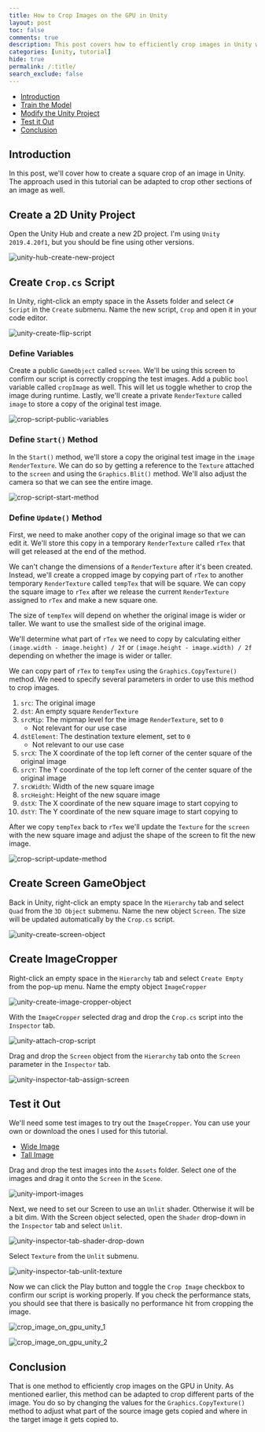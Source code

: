 ```yaml
---
title: How to Crop Images on the GPU in Unity
layout: post
toc: false
comments: true
description: This post covers how to efficiently crop images in Unity with a GPU.
categories: [unity, tutorial]
hide: true
permalink: /:title/
search_exclude: false
---
```


* [Introduction](#introduction)
* [Train the Model](#train-the-model)
* [Modify the Unity Project](#modify-the-unity-project)
* [Test it Out](#test-it-out)
* [Conclusion](#conclusion)



## Introduction

In this post, we'll cover how to create a square crop of an image in Unity. The approach used in this tutorial can be adapted to crop other sections of an image as well.



## Create a 2D Unity Project

Open the Unity Hub and create a new 2D project. I'm using `Unity 2019.4.20f1`, but you should be fine using other versions.

![unity-hub-create-new-project](..\images\crop-images-on-gpu-tutorial.png\unity-hub-create-new-project.png)





## Create `Crop.cs` Script

In Unity, right-click an empty space in the Assets folder and select `C# Script` in the `Create` submenu. Name the new script, `Crop` and open it in your code editor.

![unity-create-flip-script](..\images\crop-images-on-gpu-tutorial.png\unity-create-flip-script.png)



### Define Variables

Create a public `GameObject` called `screen`. We'll be using this screen to confirm our script is correctly cropping the test images. Add a public `bool` variable called `cropImage` as well. This will let us toggle whether to crop the image during runtime. Lastly, we'll create a private `RenderTexture` called `image` to store a copy of the original  test image.

![crop-script-public-variables](..\images\crop-images-on-gpu-tutorial.png\crop-script-define-variables.png)



### Define `Start()` Method

In the `Start()` method, we'll store a copy the original test image in the `image` `RenderTexture`. We can do so by getting a reference to the `Texture` attached to the `screen` and using the `Graphics.Blit()` method. We'll also adjust the camera so that we can see the entire image. 

![crop-script-start-method](..\images\crop-images-on-gpu-tutorial.png\crop-script-start-method.png)



### Define `Update()` Method

First, we need to make another copy of the original image so that we can edit it. We'll store this copy in a temporary `RenderTexture` called `rTex` that will get released at the end of the method. 

We can't change the dimensions of a `RenderTexture` after it's been created. Instead, we'll create a cropped image by copying part of `rTex` to another temporary `RenderTexture` called `tempTex` that will be square. We can copy the square image to `rTex` after we release the current `RenderTexture` assigned to `rTex` and make a new square one.

The size of `tempTex` will depend on whether the original image is wider or taller. We want to use the smallest side of the original image. 

We'll determine what part of `rTex` we need to copy by calculating either `(image.width - image.height) / 2f` or `(image.height - image.width) / 2f` depending on whether the image is wider or taller.

We can copy part of `rTex` to `tempTex` using the `Graphics.CopyTexture()` method. We need to specify several parameters in order to use this method to crop images.

1. `src`: The original image
2. `dst`: An empty square `RenderTexture`
3. `srcMip`: The mipmap level for the image `RenderTexture`, set to `0`
   * Not relevant for our use case
4. `dstElement`: The destination texture element, set to `0`
   * Not relevant to our use case
5. `srcX`: The X coordinate of the top left corner of the center square of the original image
6. `srcY`: The Y coordinate of the top left corner of the center square of the original image
7. `srcWidth`: Width of the new square image
8. `srcHeight`: Height of the new square image
9. `dstX`: The X coordinate of the new square image to start copying to
10. `dstY`: The Y coordinate of the new square image to start copying to

After we copy `tempTex` back to `rTex` we'll update the `Texture` for the `screen` with the new square image and adjust the shape of the screen to fit the new image. 

![crop-script-update-method](..\images\crop-images-on-gpu-tutorial.png\crop-script-update-method.png)



## Create Screen GameObject

Back in Unity, right-click an empty space In the `Hierarchy` tab and select `Quad` from the `3D Object` submenu. Name the new object `Screen`. The size will be updated automatically by the `Crop.cs` script.

![unity-create-screen-object](..\images\crop-images-on-gpu-tutorial.png\unity-create-screen-object.png)

## Create ImageCropper

Right-click an empty space in the `Hierarchy` tab and select `Create Empty` from the pop-up menu. Name the empty object `ImageCropper`

![unity-create-image-cropper-object](..\images\crop-images-on-gpu-tutorial.png\unity-create-image-cropper-object.png)

With the `ImageCropper` selected drag and drop the `Crop.cs` script into the `Inspector` tab.

![unity-attach-crop-script](..\images\crop-images-on-gpu-tutorial.png\unity-attach-crop-script.png)

Drag and drop the `Screen` object from the `Hierarchy` tab onto the `Screen` parameter in the `Inspector` tab.

![unity-inspector-tab-assign-screen](..\images\crop-images-on-gpu-tutorial.png\unity-inspector-tab-assign-screen.png)



## Test it Out

We'll need some test images to try out the `ImageCropper`. You can use your own or download the ones I used for this tutorial.

* [Wide Image](https://drive.google.com/file/d/1abd1RJTu5GvyRqrRfrNjePNX7WPq8mBQ/view?usp=sharing)
* [Tall Image](https://drive.google.com/file/d/1gQZr0vlPYFbvccRSryv0Zou1mPKd5wHj/view?usp=sharing)

 Drag and drop the test images into the `Assets` folder. Select one of the images and drag it onto the `Screen` in the `Scene`. 



![unity-import-images](..\images\crop-images-on-gpu-tutorial.png\unity-import-images.png)



Next, we need to set our Screen to use an `Unlit` shader. Otherwise it will be a bit dim. With the Screen object selected, open the `Shader` drop-down in the `Inspector` tab and select `Unlit`. 



![unity-inspector-tab-shader-drop-down](..\images\crop-images-on-gpu-tutorial.png\unity-inspector-tab-shader-drop-down.png)



Select `Texture` from the `Unlit` submenu.

![unity-inspector-tab-unlit-texture](..\images\crop-images-on-gpu-tutorial.png\unity-inspector-tab-unlit-texture.png)



Now we can click the Play button and toggle the `Crop Image` checkbox to confirm our script is working properly. If you check the performance stats, you should see that there is basically no performance hit from cropping the image.

![crop_image_on_gpu_unity_1](..\images\crop-images-on-gpu-tutorial.png\crop_image_on_gpu_unity_1.gif)



![crop_image_on_gpu_unity_2](..\images\crop-images-on-gpu-tutorial.png\crop_image_on_gpu_unity_2.gif)



## Conclusion

That is one method to efficiently crop images on the GPU in Unity. As mentioned earlier, this method can be adapted to crop different parts of the image. You do so by changing the values for the `Graphics.CopyTexture()` method to adjust what part of the source image gets copied and where in the target image it gets copied to.